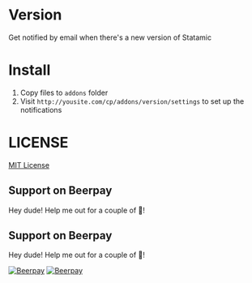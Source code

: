 # Version
Get notified by email when there's a new version of Statamic

# Install
1. Copy files to `addons` folder
2. Visit `http://yousite.com/cp/addons/version/settings` to set up the notifications

# LICENSE

[MIT License](http://emd.mit-license.org/)

## Support on Beerpay
Hey dude! Help me out for a couple of :beers:!
## Support on Beerpay
Hey dude! Help me out for a couple of :beers:!

[![Beerpay](https://beerpay.io/edalzell/statamic-version/badge.svg?style=beer-square)](https://beerpay.io/edalzell/statamic-version)  [![Beerpay](https://beerpay.io/edalzell/statamic-version/make-wish.svg?style=flat-square)](https://beerpay.io/edalzell/statamic-version?focus=wish)
